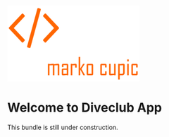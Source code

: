 ![Alt text](docs/logo.png?raw=true "logo")


# Welcome to Diveclub App
This bundle is still under construction.
